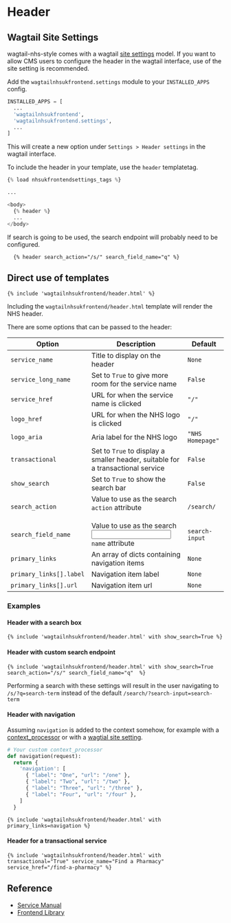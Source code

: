 # Header

## Wagtail Site Settings

wagtail-nhs-style comes with a wagtail
[site settings](http://docs.wagtail.io/en/v2.4/reference/contrib/settings.html)
model. If you want to allow CMS users to configure the header in the wagtail
interface, use of the site setting is recommended.

Add the `wagtailnhsukfrontend.settings` module to your `INSTALLED_APPS` config.

```python
INSTALLED_APPS = [
  ...
  'wagtailnhsukfrontend',
  'wagtailnhsukfrontend.settings',
  ...
]
```

This will create a new option under `Settings > Header settings` in the
wagtail interface.

To include the header in your template, use the `header` templatetag.

```python
{% load nhsukfrontendsettings_tags %}

...

<body>
  {% header %}
  ...
</body>
```

If search is going to be used, the search endpoint will probably need to be configured.

```
  {% header search_action="/s/" search_field_name="q" %}
```

## Direct use of templates

```django
{% include 'wagtailnhsukfrontend/header.html' %}
```

Including the `wagtailnhsukfrontend/header.html` template will render the NHS header.

There are some options that can be passed to the header:

| Option | Description | Default |
| ------ | ----------- | ------- |
| `service_name` | Title to display on the header | `None` |
| `service_long_name` | Set to `True` to give more room for the service name | `False` |
| `service_href` | URL for when the service name is clicked | `"/"` |
| `logo_href` | URL for when the NHS logo is clicked | `"/"` |
| `logo_aria` | Aria label for the NHS logo | `"NHS Homepage"` |
| `transactional` | Set to `True` to display a smaller header, suitable for a transactional service | `False` |
| `show_search` | Set to `True` to show the search bar | `False` |
| `search_action` | Value to use as the search <form> `action` attribute | `/search/` |
| `search_field_name` | Value to use as the search <input> `name` attribute | `search-input` |
| `primary_links` | An array of dicts containing navigation items | `None` |
| `primary_links[].label` | Navigation item label | `None` |
| `primary_links[].url` | Navigation item url | `None` |

### Examples

#### Header with a search box

```django
{% include 'wagtailnhsukfrontend/header.html' with show_search=True %}
```

#### Header with custom search endpoint

```django
{% include 'wagtailnhsukfrontend/header.html' with show_search=True search_action="/s/" search_field_name="q"  %}
```

Performing a search with these settings will result in the user navigating to `/s/?q=search-term` instead of the
default `/search/?search-input=search-term`

#### Header with navigation

Assuming `navigation` is added to the context somehow, for example with a
[context_processor](https://docs.djangoproject.com/en/1.11/ref/templates/api/#writing-your-own-context-processors)
or with a [wagtial site setting](http://docs.wagtail.io/en/v2.1.1/reference/contrib/settings.html).

```python
# Your custom context_processor
def navigation(request):
  return {
    'navigation': [
      { "label": "One", "url": "/one" },
      { "label": "Two", "url": "/two" },
      { "label": "Three", "url": "/three" },
      { "label": "Four", "url": "/four" },
    ]
  }

```

```django
{% include 'wagtailnhsukfrontend/header.html' with primary_links=navigation %}
```

#### Header for a transactional service

```django
{% include 'wagtailnhsukfrontend/header.html' with transactional="True" service_name="Find a Pharmacy" service_href="/find-a-pharmacy" %}
```

## Reference

* [Service Manual](https://service-manual.nhs.uk/design-system/components/header)
* [Frontend Library](https://github.com/nhsuk/nhsuk-frontend/tree/master/packages/components/header)
